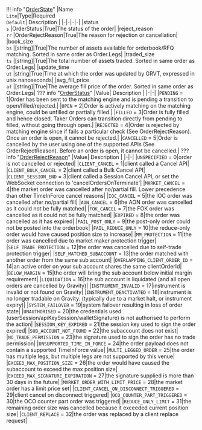 !!! info "[OrderState](/../../schemas/order_state)"
    |Name<br>`Lite`|Type|Required<br>`Default`| Description |
    |-|-|-|-|
    |status<br>`s` |OrderStatus|True|The status of the order|
    |reject_reason<br>`rr` |OrderRejectReason|True|The reason for rejection or cancellation|
    |book_size<br>`bs` |[string]|True|The number of assets available for orderbook/RFQ matching. Sorted in same order as Order.Legs|
    |traded_size<br>`ts` |[string]|True|The total number of assets traded. Sorted in same order as Order.Legs|
    |update_time<br>`ut` |string|True|Time at which the order was updated by GRVT, expressed in unix nanoseconds|
    |avg_fill_price<br>`af` |[string]|True|The average fill price of the order. Sorted in same order as Order.Legs|
    ??? info "[OrderStatus](/../../schemas/order_status)"
        |Value| Description |
        |-|-|
        |`PENDING` = 1|Order has been sent to the matching engine and is pending a transition to open/filled/rejected.|
        |`OPEN` = 2|Order is actively matching on the matching engine, could be unfilled or partially filled.|
        |`FILLED` = 3|Order is fully filled and hence closed. Taker Orders can transition directly from pending to filled, without going through open.|
        |`REJECTED` = 4|Order is rejected by matching engine since if fails a particular check (See OrderRejectReason). Once an order is open, it cannot be rejected.|
        |`CANCELLED` = 5|Order is cancelled by the user using one of the supported APIs (See OrderRejectReason). Before an order is open, it cannot be cancelled.|
    ??? info "[OrderRejectReason](/../../schemas/order_reject_reason)"
        |Value| Description |
        |-|-|
        |`UNSPECIFIED` = 0|order is not cancelled or rejected|
        |`CLIENT_CANCEL` = 1|client called a Cancel API|
        |`CLIENT_BULK_CANCEL` = 2|client called a Bulk Cancel API|
        |`CLIENT_SESSION_END` = 3|client called a Session Cancel API, or set the WebSocket connection to 'cancelOrdersOnTerminate'|
        |`MARKET_CANCEL` = 4|the market order was cancelled after no/partial fill. Lower precedence than other TimeInForce cancel reasons|
        |`IOC_CANCEL` = 5|the IOC order was cancelled after no/partial fill|
        |`AON_CANCEL` = 6|the AON order was cancelled as it could not be fully matched|
        |`FOK_CANCEL` = 7|the FOK order was cancelled as it could not be fully matched|
        |`EXPIRED` = 8|the order was cancelled as it has expired|
        |`FAIL_POST_ONLY` = 9|the post-only order could not be posted into the orderbook|
        |`FAIL_REDUCE_ONLY` = 10|the reduce-only order would have caused position size to increase|
        |`MM_PROTECTION` = 11|the order was cancelled due to market maker protection trigger|
        |`SELF_TRADE_PROTECTION` = 12|the order was cancelled due to self-trade protection trigger|
        |`SELF_MATCHED_SUBACCOUNT` = 13|the order matched with another order from the same sub account|
        |`OVERLAPPING_CLIENT_ORDER_ID` = 14|an active order on your sub account shares the same clientOrderId|
        |`BELOW_MARGIN` = 15|the order will bring the sub account below initial margin requirement|
        |`LIQUIDATION` = 16|the sub account is liquidated (and all open orders are cancelled by Gravity)|
        |`INSTRUMENT_INVALID` = 17|instrument is invalid or not found on Gravity|
        |`INSTRUMENT_DEACTIVATED` = 18|instrument is no longer tradable on Gravity. (typically due to a market halt, or instrument expiry)|
        |`SYSTEM_FAILOVER` = 19|system failover resulting in loss of order state|
        |`UNAUTHORISED` = 20|the credentials used (userSession/apiKeySession/walletSignature) is not authorised to perform the action|
        |`SESSION_KEY_EXPIRED` = 21|the session key used to sign the order expired|
        |`SUB_ACCOUNT_NOT_FOUND` = 22|the subaccount does not exist|
        |`NO_TRADE_PERMISSION` = 23|the signature used to sign the order has no trade permission|
        |`UNSUPPORTED_TIME_IN_FORCE` = 24|the order payload does not contain a supported TimeInForce value|
        |`MULTI_LEGGED_ORDER` = 25|the order has multiple legs, but multiple legs are not supported by this venue|
        |`EXCEED_MAX_POSITION_SIZE` = 26|the order would have caused the subaccount to exceed the max position size|
        |`EXCEED_MAX_SIGNATURE_EXPIRATION` = 27|the signature supplied is more than 30 days in the future|
        |`MARKET_ORDER_WITH_LIMIT_PRICE` = 28|the market order has a limit price set|
        |`CLIENT_CANCEL_ON_DISCONNECT_TRIGGERED` = 29|client cancel on disconnect triggered|
        |`OCO_COUNTER_PART_TRIGGERED` = 30|the OCO counter part order was triggered|
        |`REDUCE_ONLY_LIMIT` = 31|the remaining order size was cancelled because it exceeded current position size|
        |`CLIENT_REPLACE` = 32|the order was replaced by a client replace request|
